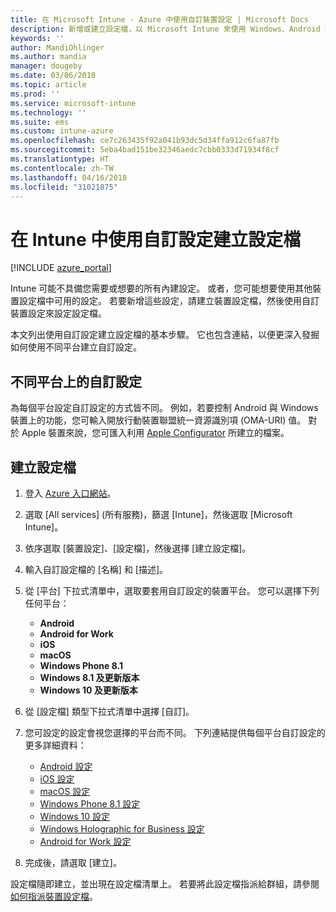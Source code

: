 ```yaml
---
title: 在 Microsoft Intune - Azure 中使用自訂裝置設定 | Microsoft Docs
description: 新增或建立設定檔，以 Microsoft Intune 來使用 Windows、Android 和 iOS 裝置的自訂設定
keywords: ''
author: MandiOhlinger
ms.author: mandia
manager: dougeby
ms.date: 03/06/2018
ms.topic: article
ms.prod: ''
ms.service: microsoft-intune
ms.technology: ''
ms.suite: ems
ms.custom: intune-azure
ms.openlocfilehash: ce7c263435f92a041b93dc5d34ffa912c6fa87fb
ms.sourcegitcommit: 5eba4bad151be32346aedc7cbb0333d71934f8cf
ms.translationtype: HT
ms.contentlocale: zh-TW
ms.lasthandoff: 04/16/2018
ms.locfileid: "31021875"
---
```

# <a name="create-a-profile-with-custom-settings-in-intune"></a>在 Intune 中使用自訂設定建立設定檔

[!INCLUDE [azure_portal](./includes/azure_portal.md)]

Intune 可能不具備您需要或想要的所有內建設定。 或者，您可能想要使用其他裝置設定檔中可用的設定。 若要新增這些設定，請建立裝置設定檔，然後使用自訂裝置設定來設定設定檔。

本文列出使用自訂設定建立設定檔的基本步驟。 它也包含連結，以便更深入發掘如何使用不同平台建立自訂設定。

## <a name="custom-settings-on-different-platforms"></a>不同平台上的自訂設定
為每個平台設定自訂設定的方式皆不同。 例如，若要控制 Android 與 Windows 裝置上的功能，您可輸入開放行動裝置聯盟統一資源識別項 (OMA-URI) 值。 對於 Apple 裝置來說，您可匯入利用 [Apple Configurator](https://itunes.apple.com/us/app/apple-configurator-2/id1037126344?mt=12) 所建立的檔案。

## <a name="create-the-profile"></a>建立設定檔

1. 登入 [Azure 入口網站](https://portal.azure.com)。
2. 選取 [All services] (所有服務)，篩選 [Intune]，然後選取 [Microsoft Intune]。
3. 依序選取 [裝置設定]、[設定檔]，然後選擇 [建立設定檔]。
4. 輸入自訂設定檔的 [名稱] 和 [描述]。
5. 從 [平台] 下拉式清單中，選取要套用自訂設定的裝置平台。 您可以選擇下列任何平台：

    - **Android**
    - **Android for Work**
    - **iOS**
    - **macOS**
    - **Windows Phone 8.1**
    - **Windows 8.1 及更新版本**
    - **Windows 10 及更新版本**

6. 從 [設定檔] 類型下拉式清單中選擇 [自訂]。
7. 您可設定的設定會視您選擇的平台而不同。 下列連結提供每個平台自訂設定的更多詳細資料：

    - [Android 設定](custom-settings-android.md)
    - [iOS 設定](custom-settings-ios.md)
    - [macOS 設定](custom-settings-macos.md)
    - [Windows Phone 8.1 設定](custom-settings-windows-phone-8-1.md)
    - [Windows 10 設定](custom-settings-windows-10.md)
    - [Windows Holographic for Business 設定](custom-settings-windows-holographic.md)
    - [Android for Work 設定](custom-settings-android-for-work.md)

8. 完成後，請選取 [建立]。

設定檔隨即建立，並出現在設定檔清單上。 若要將此設定檔指派給群組，請參閱[如何指派裝置設定檔](device-profile-assign.md)。
